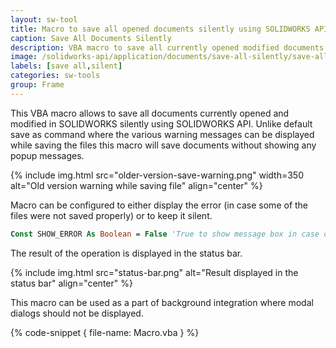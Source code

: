 ```yaml
---
layout: sw-tool
title: Macro to save all opened documents silently using SOLIDWORKS API
caption: Save All Documents Silently
description: VBA macro to save all currently opened modified documents silently (without the popup messages) using SOLIDWORKS API
image: /solidworks-api/application/documents/save-all-silently/save-all-documents.png
labels: [save all,silent]
categories: sw-tools
group: Frame
---
```

This VBA macro allows to save all documents currently opened and modified in SOLIDWORKS silently using SOLIDWORKS API. Unlike default save as command where the various warning messages can be displayed while saving the files this macro will save documents without showing any popup messages.

{% include img.html src="older-version-save-warning.png" width=350 alt="Old version warning while saving file" align="center" %}

Macro can be configured to either display the error (in case some of the files were not saved properly) or to keep it silent.

~~~ vb
Const SHOW_ERROR As Boolean = False 'True to show message box in case of an error, False to keep it silent
~~~

The result of the operation is displayed in the status bar.

{% include img.html src="status-bar.png" alt="Result displayed in the status bar" align="center" %}

This macro can be used as a part of background integration where modal dialogs should not be displayed.

{% code-snippet { file-name: Macro.vba } %}